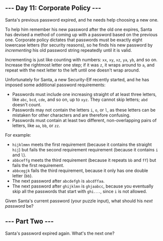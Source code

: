 <article class="day-desc"><h2>--- Day 11: Corporate Policy ---</h2><p>Santa's previous password expired, and he needs help choosing a new one.</p>
<p>To help him remember his new password after the old one expires, Santa has devised a method of coming up with a password based on the previous one.  Corporate policy dictates that passwords must be exactly eight lowercase letters (for security reasons), so he finds his new password by <em>incrementing</em> his old password string repeatedly until it is valid.</p>
<p>Incrementing is just like counting with numbers: <code>xx</code>, <code>xy</code>, <code>xz</code>, <code>ya</code>, <code>yb</code>, and so on. Increase the rightmost letter one step; if it was <code>z</code>, it wraps around to <code>a</code>, and repeat with the next letter to the left until one doesn't wrap around.</p>
<p>Unfortunately for Santa, a new Security-Elf recently started, and he has imposed some additional password requirements:</p>
<ul>
<li>Passwords must include one increasing straight of at least three letters, like <code>abc</code>, <code>bcd</code>, <code>cde</code>, and so on, up to <code>xyz</code>. They cannot skip letters; <code>abd</code> doesn't count.</li>
<li>Passwords may not contain the letters <code>i</code>, <code>o</code>, or <code>l</code>, as these letters can be mistaken for other characters and are therefore confusing.</li>
<li>Passwords must contain at least two different, non-overlapping pairs of letters, like <code>aa</code>, <code>bb</code>, or <code>zz</code>.</li>
</ul>
<p>For example:</p>
<ul>
<li><code>hijklmmn</code> meets the first requirement (because it contains the straight <code>hij</code>) but fails the second requirement requirement (because it contains <code>i</code> and <code>l</code>).</li>
<li><code>abbceffg</code> meets the third requirement (because it repeats <code>bb</code> and <code>ff</code>) but fails the first requirement.</li>
<li><code>abbcegjk</code> fails the third requirement, because it only has one double letter (<code>bb</code>).</li>
<li>The next password after <code>abcdefgh</code> is <code>abcdffaa</code>.</li>
<li>The next password after <code>ghijklmn</code> is <code>ghjaabcc</code>, because you eventually skip all the passwords that start with <code>ghi...</code>, since <code>i</code> is not allowed.</li>
</ul>
<p>Given Santa's current password (your puzzle input), what should his <em>next password</em> be?</p>
</article><article class="day-desc"><h2 id="part2">--- Part Two ---</h2><p>Santa's password <span title="The corporate policy says your password expires after 12 seconds.  For security.">expired again</span>.  What's the next one?</p>
</article>